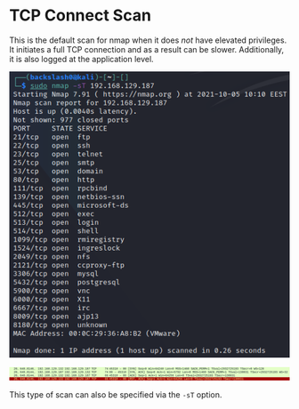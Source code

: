 # TCP Connect Scan
This is the default scan for nmap when it does *not* have elevated privileges. It initiates a full TCP connection and as a result can be slower. Additionally, it is also logged at the application level. 

![](../Port%20Scanning/Resources/Images/tcp-connect-scan.png)

![](../Port%20Scanning/Resources/Images/tcp-connect-scan-wireshark.png)

This type of scan can also be specified via the `-sT` option.